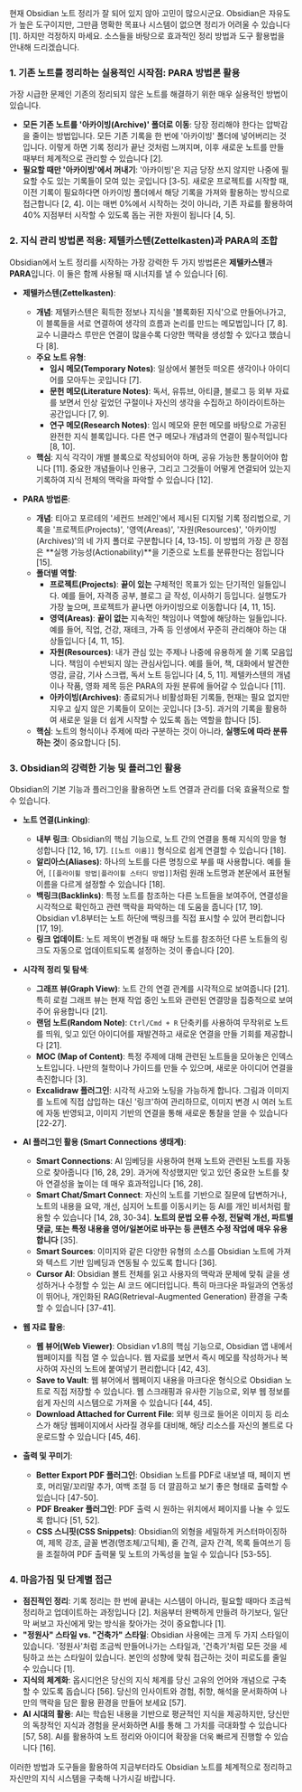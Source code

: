 현재 Obsidian 노트 정리가 잘 되어 있지 않아 고민이 많으시군요. Obsidian은 자유도가 높은 도구이지만, 그만큼 명확한 목표나 시스템이 없으면 정리가 어려울 수 있습니다 [1]. 하지만 걱정하지 마세요. 소스들을 바탕으로 효과적인 정리 방법과 도구 활용법을 안내해 드리겠습니다.

### 1. **기존 노트를 정리하는 실용적인 시작점: PARA 방법론 활용**

가장 시급한 문제인 기존의 정리되지 않은 노트를 해결하기 위한 매우 실용적인 방법이 있습니다.
*   **모든 기존 노트를 '아카이빙(Archive)' 폴더로 이동**: 당장 정리해야 한다는 압박감을 줄이는 방법입니다. 모든 기존 기록을 한 번에 '아카이빙' 폴더에 넣어버리는 것입니다. 이렇게 하면 기록 정리가 끝난 것처럼 느껴지며, 이후 새로운 노트를 만들 때부터 체계적으로 관리할 수 있습니다 [2].
*   **필요할 때만 '아카이빙'에서 꺼내기**: '아카이빙'은 지금 당장 쓰지 않지만 나중에 필요할 수도 있는 기록들이 모여 있는 곳입니다 [3-5]. 새로운 프로젝트를 시작할 때, 이전 기록이 필요하다면 아카이빙 폴더에서 해당 기록을 가져와 활용하는 방식으로 접근합니다 [2, 4]. 이는 매번 0%에서 시작하는 것이 아니라, 기존 자료를 활용하여 40% 지점부터 시작할 수 있도록 돕는 귀한 자원이 됩니다 [4, 5].

### 2. **지식 관리 방법론 적용: 제텔카스텐(Zettelkasten)과 PARA의 조합**

Obsidian에서 노트 정리를 시작하는 가장 강력한 두 가지 방법론은 **제텔카스텐**과 **PARA**입니다. 이 둘은 함께 사용될 때 시너지를 낼 수 있습니다 [6].

*   **제텔카스텐(Zettelkasten)**:
    *   **개념**: 제텔카스텐은 획득한 정보나 지식을 '블록화된 지식'으로 만들어나가고, 이 블록들을 서로 연결하여 생각의 흐름과 논리를 만드는 메모법입니다 [7, 8]. 교수 니클라스 루만은 연결이 많을수록 다양한 맥락을 생성할 수 있다고 했습니다 [8].
    *   **주요 노트 유형**:
        *   **임시 메모(Temporary Notes)**: 일상에서 불현듯 떠오른 생각이나 아이디어를 모아두는 곳입니다 [7].
        *   **문헌 메모(Literature Notes)**: 독서, 유튜브, 아티클, 블로그 등 외부 자료를 보면서 인상 깊었던 구절이나 자신의 생각을 수집하고 하이라이트하는 공간입니다 [7, 9].
        *   **연구 메모(Research Notes)**: 임시 메모와 문헌 메모를 바탕으로 가공된 완전한 지식 블록입니다. 다른 연구 메모나 개념과의 연결이 필수적입니다 [8, 10].
    *   **핵심**: 지식 각각이 개별 블록으로 작성되어야 하며, 공유 가능한 통찰이어야 합니다 [11]. 중요한 개념들이나 인용구, 그리고 그것들이 어떻게 연결되어 있는지 기록하여 지식 전체의 맥락을 파악할 수 있습니다 [12].

*   **PARA 방법론**:
    *   **개념**: 티아고 포르테의 '세컨드 브레인'에서 제시된 디지털 기록 정리법으로, 기록을 '프로젝트(Projects)', '영역(Areas)', '자원(Resources)', '아카이빙(Archives)'의 네 가지 폴더로 구분합니다 [4, 13-15]. 이 방법의 가장 큰 장점은 **실행 가능성(Actionability)**을 기준으로 노트를 분류한다는 점입니다 [15].
    *   **폴더별 역할**:
        *   **프로젝트(Projects)**: **끝이 있는** 구체적인 목표가 있는 단기적인 일들입니다. 예를 들어, 자격증 공부, 블로그 글 작성, 이사하기 등입니다. 실행도가 가장 높으며, 프로젝트가 끝나면 아카이빙으로 이동합니다 [4, 11, 15].
        *   **영역(Areas)**: **끝이 없는** 지속적인 책임이나 역할에 해당하는 일들입니다. 예를 들어, 직업, 건강, 재테크, 가족 등 인생에서 꾸준히 관리해야 하는 대상들입니다 [4, 11, 15].
        *   **자원(Resources)**: 내가 관심 있는 주제나 나중에 유용하게 쓸 기록 모음입니다. 책임이 수반되지 않는 관심사입니다. 예를 들어, 책, 대화에서 발견한 영감, 글감, 기사 스크랩, 독서 노트 등입니다 [4, 5, 11]. 제텔카스텐의 개념이나 작품, 영화 제목 등은 PARA의 자원 분류에 들어갈 수 있습니다 [11].
        *   **아카이빙(Archives)**: 종료되거나 비활성화된 기록들, 현재는 필요 없지만 지우고 싶지 않은 기록들이 모이는 곳입니다 [3-5]. 과거의 기록을 활용하여 새로운 일을 더 쉽게 시작할 수 있도록 돕는 역할을 합니다 [5].
    *   **핵심**: 노트의 형식이나 주제에 따라 구분하는 것이 아니라, **실행도에 따라 분류하는 것**이 중요합니다 [5].

### 3. **Obsidian의 강력한 기능 및 플러그인 활용**

Obsidian의 기본 기능과 플러그인을 활용하면 노트 연결과 관리를 더욱 효율적으로 할 수 있습니다.

*   **노트 연결(Linking)**:
    *   **내부 링크**: Obsidian의 핵심 기능으로, 노트 간의 연결을 통해 지식의 망을 형성합니다 [12, 16, 17]. `[[노트 이름]]` 형식으로 쉽게 연결할 수 있습니다 [18].
    *   **알리아스(Aliases)**: 하나의 노트를 다른 명칭으로 부를 때 사용합니다. 예를 들어, `[[플라이휠 방법|플라이휠 스터디 방법]]`처럼 원래 노트명과 본문에서 표현될 이름을 다르게 설정할 수 있습니다 [18].
    *   **백링크(Backlinks)**: 특정 노트를 참조하는 다른 노트들을 보여주어, 연결성을 시각적으로 확인하고 관련 맥락을 파악하는 데 도움을 줍니다 [17, 19]. Obsidian v1.8부터는 노트 하단에 백링크를 직접 표시할 수 있어 편리합니다 [17, 19].
    *   **링크 업데이트**: 노트 제목이 변경될 때 해당 노트를 참조하던 다른 노트들의 링크도 자동으로 업데이트되도록 설정하는 것이 좋습니다 [20].
*   **시각적 정리 및 탐색**:
    *   **그래프 뷰(Graph View)**: 노트 간의 연결 관계를 시각적으로 보여줍니다 [21]. 특히 로컬 그래프 뷰는 현재 작업 중인 노트와 관련된 연결망을 집중적으로 보여주어 유용합니다 [21].
    *   **랜덤 노트(Random Note)**: `Ctrl/Cmd + R` 단축키를 사용하여 무작위로 노트를 띄워, 잊고 있던 아이디어를 재발견하고 새로운 연결을 만들 기회를 제공합니다 [21].
    *   **MOC (Map of Content)**: 특정 주제에 대해 관련된 노트들을 모아놓은 인덱스 노트입니다. 나만의 철학이나 가이드를 만들 수 있으며, 새로운 아이디어 연결을 촉진합니다 [3].
    *   **Excalidraw 플러그인**: 시각적 사고와 노팅을 가능하게 합니다. 그림과 이미지를 노트에 직접 삽입하는 대신 '링크'하여 관리하므로, 이미지 변경 시 여러 노트에 자동 반영되고, 이미지 기반의 연결을 통해 새로운 통찰을 얻을 수 있습니다 [22-27].
*   **AI 플러그인 활용 (Smart Connections 생태계)**:
    *   **Smart Connections**: AI 임베딩을 사용하여 현재 노트와 관련된 노트를 자동으로 찾아줍니다 [16, 28, 29]. 과거에 작성했지만 잊고 있던 중요한 노트를 찾아 연결성을 높이는 데 매우 효과적입니다 [16, 28].
    *   **Smart Chat/Smart Connect**: 자신의 노트를 기반으로 질문에 답변하거나, 노트의 내용을 요약, 개선, 심지어 노트를 이동시키는 등 AI를 개인 비서처럼 활용할 수 있습니다 [14, 28, 30-34]. **노트의 문법 오류 수정, 전달력 개선, 파트별 댓글, 또는 특정 내용을 영어/일본어로 바꾸는 등 콘텐츠 수정 작업에 매우 유용합니다** [35].
    *   **Smart Sources**: 이미지와 같은 다양한 유형의 소스를 Obsidian 노트에 가져와 텍스트 기반 임베딩과 연동될 수 있도록 합니다 [36].
    *   **Cursor AI**: Obsidian 볼트 전체를 읽고 사용자의 맥락과 문체에 맞춰 글을 생성하거나 수정할 수 있는 AI 코드 에디터입니다. 특히 마크다운 파일과의 연동성이 뛰어나, 개인화된 RAG(Retrieval-Augmented Generation) 환경을 구축할 수 있습니다 [37-41].

*   **웹 자료 활용**:
    *   **웹 뷰어(Web Viewer)**: Obsidian v1.8의 핵심 기능으로, Obsidian 앱 내에서 웹페이지를 직접 열 수 있습니다. 웹 자료를 보면서 즉시 메모를 작성하거나 복사하여 자신의 노트에 붙여넣기 편리합니다 [42, 43].
    *   **Save to Vault**: 웹 뷰어에서 웹페이지 내용을 마크다운 형식으로 Obsidian 노트로 직접 저장할 수 있습니다. 웹 스크래핑과 유사한 기능으로, 외부 웹 정보를 쉽게 자신의 시스템으로 가져올 수 있습니다 [44, 45].
    *   **Download Attached for Current File**: 외부 링크로 들어온 이미지 등 리소스가 해당 웹페이지에서 사라질 경우를 대비해, 해당 리소스를 자신의 볼트로 다운로드할 수 있습니다 [45, 46].

*   **출력 및 꾸미기**:
    *   **Better Export PDF 플러그인**: Obsidian 노트를 PDF로 내보낼 때, 페이지 번호, 머리말/꼬리말 추가, 여백 조절 등 더 깔끔하고 보기 좋은 형태로 출력할 수 있습니다 [47-50].
    *   **PDF Breaker 플러그인**: PDF 출력 시 원하는 위치에서 페이지를 나눌 수 있도록 합니다 [51, 52].
    *   **CSS 스니핏(CSS Snippets)**: Obsidian의 외형을 세밀하게 커스터마이징하여, 제목 강조, 글꼴 변경(명조체/고딕체), 줄 간격, 글자 간격, 목록 들여쓰기 등을 조절하여 PDF 출력물 및 노트의 가독성을 높일 수 있습니다 [53-55].

### 4. **마음가짐 및 단계별 접근**

*   **점진적인 정리**: 기록 정리는 한 번에 끝내는 시스템이 아니라, 필요할 때마다 조금씩 정리하고 업데이트하는 과정입니다 [2]. 처음부터 완벽하게 만들려 하기보다, 일단 막 써보고 자신에게 맞는 방식을 찾아가는 것이 중요합니다 [1].
*   **"정원사" 스타일 vs. "건축가" 스타일**: Obsidian 사용에는 크게 두 가지 스타일이 있습니다. '정원사'처럼 조금씩 만들어나가는 스타일과, '건축가'처럼 모든 것을 세팅하고 쓰는 스타일이 있습니다. 본인의 성향에 맞춰 접근하는 것이 피로도를 줄일 수 있습니다 [1].
*   **지식의 체계화**: 옵시디언은 당신의 지식 체계를 당신 고유의 언어와 개념으로 구축할 수 있도록 돕습니다 [56]. 당신의 인사이트와 경험, 취향, 해석을 문서화하여 나만의 맥락을 담은 활용 환경을 만들어 보세요 [57].
*   **AI 시대의 활용**: AI는 학습된 내용을 기반으로 평균적인 지식을 제공하지만, 당신만의 독창적인 지식과 경험을 문서화하면 AI를 통해 그 가치를 극대화할 수 있습니다 [57, 58]. AI를 활용하여 노트 정리와 아이디어 확장을 더욱 빠르게 진행할 수 있습니다 [16].

이러한 방법과 도구들을 활용하여 지금부터라도 Obsidian 노트를 체계적으로 정리하고 자신만의 지식 시스템을 구축해 나가시길 바랍니다.